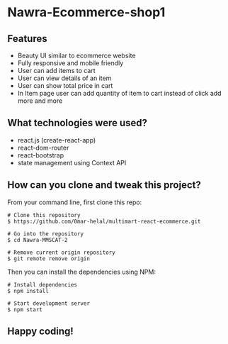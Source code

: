 # Nawra-Ecommerce-shop1

## Features

- Beauty UI similar to ecommerce website
- Fully responsive and mobile friendly
- User can add items to cart
- User can view details of an item
- User can show total price in cart
- In Item page user can add quantity of item to cart instead of click add more and more 

## What technologies were used?

- react.js (create-react-app)
- react-dom-router
- react-bootstrap
- state management using Context API

## How can you clone and tweak this project?

From your command line, first clone this repo:

```
# Clone this repository
$ https://github.com/0mar-helal/multimart-react-ecommerce.git

# Go into the repository
$ cd Nawra-MMSCAT-2

# Remove current origin repository
$ git remote remove origin

```

Then you can install the dependencies using NPM:

```
# Install dependencies
$ npm install

# Start development server
$ npm start
```
Happy coding!
---
